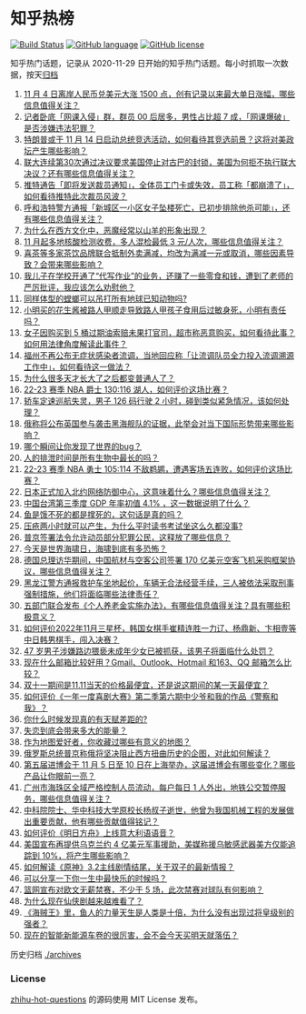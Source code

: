 # 知乎热榜
[![Build Status](https://github.com/ToWeLong/zhihu-hot-questions/workflows/CI/badge.svg)](https://github.com/ToWeLong/zhihu-hot-questions/actions)
[![GitHub language](https://img.shields.io/badge/language-golang-orange.svg)](https://golang.org/)
[![GitHub license](https://img.shields.io/github/license/ToWeLong/zhihu-hot-questions)](https://github.com/ToWeLong/zhihu-hot-questions/blob/main/LICENSE)

知乎热门话题，记录从 2020-11-29 日开始的知乎热门话题。每小时抓取一次数据，按天[归档](./archives)

<!-- BEGIN -->

1. [11 月 4 日离岸人民币兑美元大涨 1500 点，创有记录以来最大单日涨幅，哪些信息值得关注？](https://www.zhihu.com/question/564665889)
1. [记者卧底「网课入侵」群，群员 00 后居多，男性占比超 7 成，「网课爆破」是否涉嫌违法犯罪？](https://www.zhihu.com/question/564787315)
1. [特朗普或于 11 月 14 日启动总统竞选活动，如何看待其竞选前景？这将对美政坛产生哪些影响？](https://www.zhihu.com/question/564667014)
1. [联大连续第30次通过决议要求美国停止对古巴的封锁，美国为何拒不执行联大决议？还有哪些信息值得关注？](https://www.zhihu.com/question/564627499)
1. [推特通告「即将发送裁员通知」，全体员工门卡或失效，员工称「都崩溃了」，如何看待推特此次裁员风波？](https://www.zhihu.com/question/564630789)
1. [呼和浩特警方通报「新城区一小区女子坠楼死亡，已初步排除他杀可能」，还有哪些信息值得关注？](https://www.zhihu.com/question/564776835)
1. [为什么在西方文化中，恶魔经常以山羊的形象出现？](https://www.zhihu.com/question/19742967)
1. [11 月起多地核酸检测收费，多人混检最低 3 元/人次，哪些信息值得关注？](https://www.zhihu.com/question/564776780)
1. [喜茶等多家茶饮品牌联合抵制外卖满减，均改为满减一元或取消，哪些因素导致？会带来哪些影响？](https://www.zhihu.com/question/564778646)
1. [我儿子在学校开通了“代写作业”的业务，还赚了一些零食和钱，遭到了老师的严厉批评，我应该怎么劝慰他？](https://www.zhihu.com/question/564251445)
1. [同样体型的螳螂可以吊打所有地球已知动物吗?](https://www.zhihu.com/question/343476542)
1. [小明买的花生酱被路人甲顺走导致路人甲孩子食用后过敏身死，小明有责任吗？](https://www.zhihu.com/question/564243735)
1. [女子因购买到 5 桶过期油索赔未果打官司，超市称恶意购买，如何看待此事？如何用法律角度解读此事件？](https://www.zhihu.com/question/564590906)
1. [福州不再公布无症状感染者流调，当地回应称「让流调队员全力投入流调溯源工作中」，如何看待这一做法？](https://www.zhihu.com/question/564785366)
1. [为什么很多天才长大了之后都变普通人了？](https://www.zhihu.com/question/36189776)
1. [22-23 赛季 NBA 爵士 130:116 湖人，如何评价这场比赛？](https://www.zhihu.com/question/564792986)
1. [轿车定速巡航失灵，男子 126 码行驶 2 小时，碰到类似紧急情况，该如何处理？](https://www.zhihu.com/question/564577037)
1. [俄称将公布英国参与袭击黑海舰队的证据，此举会对当下国际形势带来哪些影响？](https://www.zhihu.com/question/564577614)
1. [哪个瞬间让你发现了世界的bug？](https://www.zhihu.com/question/374412997)
1. [人的排泄时间是所有生物中最长的吗？](https://www.zhihu.com/question/564006096)
1. [22-23 赛季 NBA 勇士 105:114 不敌鹈鹕，遭遇客场五连败，如何评价这场比赛？](https://www.zhihu.com/question/564778562)
1. [日本正式加入北约网络防御中心，这意味着什么？哪些信息值得关注？](https://www.zhihu.com/question/564642737)
1. [中国台湾第三季度 GDP 年率初值 4.1% ，这一数据说明了什么？](https://www.zhihu.com/question/563107177)
1. [鱼是饿不死的都是撑死的，这句话是真的吗？](https://www.zhihu.com/question/531704430)
1. [压疮两小时就可以产生，为什么平时读书考试坐这么久都没事?](https://www.zhihu.com/question/559036956)
1. [普京签署法令允许动员部分犯罪公民，这释放了哪些信息？](https://www.zhihu.com/question/564665363)
1. [今天是世界海啸日，海啸到底有多恐怖？](https://www.zhihu.com/question/277466825)
1. [德国总理访华期间，中国航材与空客公司签署 170 亿美元空客飞机采购框架协议，哪些信息值得关注？](https://www.zhihu.com/question/564646107)
1. [黑龙江警方通报救护车坐地起价，车辆无合法经营手续，三人被依法采取刑事强制措施，他们将面临哪些法律责任？](https://www.zhihu.com/question/564801279)
1. [五部门联合发布《个人养老金实施办法》，有哪些信息值得关注？具有哪些积极意义？](https://www.zhihu.com/question/564610144)
1. [如何评价2022年11月三星杯，韩国女棋手崔精连胜一力辽、杨鼎新、卞相壹等中日韩男棋手，闯入决赛？](https://www.zhihu.com/question/564629455)
1. [47 岁男子涉嫌路边猥亵未成年少女已被抓获，该男子将面临什么处罚？](https://www.zhihu.com/question/564597735)
1. [现在什么邮箱比较好用？Gmail、Outlook、Hotmail 和163、QQ 邮箱怎么比较？](https://www.zhihu.com/question/21270568)
1. [双十一期间是11.11当天的价格最便宜，还是说这期间的某一天最便宜？](https://www.zhihu.com/question/66550652)
1. [如何评价《一年一度喜剧大赛》第二季第六期中少爷和我的作品《警察和我》？](https://www.zhihu.com/question/564651545)
1. [你什么时候发现真的有天赋差距的?](https://www.zhihu.com/question/531148965)
1. [失恋到底会带来多大的能量？](https://www.zhihu.com/question/563281963)
1. [作为地图爱好者，你收藏过哪些有意义的地图？](https://www.zhihu.com/question/465456989)
1. [俄罗斯总统普京称俄将坚决阻止西方扭曲历史的企图，对此如何解读？](https://www.zhihu.com/question/564783992)
1. [第五届进博会于 11 月 5 日至 10 日在上海举办，这届进博会有哪些变化？哪些产品让你眼前一亮？](https://www.zhihu.com/question/564336957)
1. [广州市海珠区全域严格控制人员流动，每户每日 1 人外出，地铁公交暂停服务，哪些信息值得关注？](https://www.zhihu.com/question/564780092)
1. [中科院院士、华中科技大学原校长杨叔子逝世，他曾为我国机械工程的发展做出重要贡献，他有哪些贡献值得铭记？](https://www.zhihu.com/question/564782933)
1. [如何评价《明日方舟》上线意大利语语音？](https://www.zhihu.com/question/561890838)
1. [美国宣布再提供乌克兰约 4 亿美元军事援助，美媒称援乌敏感武器美方仅能追踪到 10%，将产生哪些影响？](https://www.zhihu.com/question/564780104)
1. [如何解读《原神》3.2主线剧情结尾，关于双子的最新情报？](https://www.zhihu.com/question/564213493)
1. [可以分享一下你一生中最快乐的时候吗？](https://www.zhihu.com/question/564595236)
1. [篮网宣布对欧文无薪禁赛，不少于 5 场，此次禁赛对球队有何影响？](https://www.zhihu.com/question/564576459)
1. [为什么现在仙侠剧越来越难看了？](https://www.zhihu.com/question/293435097)
1. [《海贼王》里，鱼人的力量天生是人类是十倍，为什么没有出现过将皇级别的强者？](https://www.zhihu.com/question/338862408)
1. [现在的智能新能源车卷的很厉害，会不会今天买明天就落伍？](https://www.zhihu.com/question/564003264)

<!-- END -->

历史归档 [./archives](./archives)


### License
[zhihu-hot-questions](https://github.com/towelong/zhihu-hot-questions) 的源码使用 MIT License 发布。